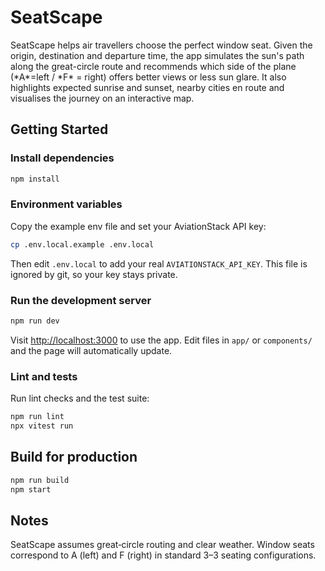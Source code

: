 # SeatScape

SeatScape helps air travellers choose the perfect window seat. Given the origin, destination and departure time, the app simulates the sun's path along the great-circle route and recommends which side of the plane (\*A\*=left / \*F\* = right) offers better views or less sun glare. It also highlights expected sunrise and sunset, nearby cities en route and visualises the journey on an interactive map.

## Getting Started

### Install dependencies

```bash
npm install
```

### Environment variables

Copy the example env file and set your AviationStack API key:

```bash
cp .env.local.example .env.local
```

Then edit `.env.local` to add your real `AVIATIONSTACK_API_KEY`. This file is ignored by git, so your key stays private.

### Run the development server

```bash
npm run dev
```

Visit <http://localhost:3000> to use the app. Edit files in `app/` or `components/` and the page will automatically update.

### Lint and tests

Run lint checks and the test suite:

```bash
npm run lint
npx vitest run
```

## Build for production

```bash
npm run build
npm start
```

## Notes

SeatScape assumes great‑circle routing and clear weather. Window seats correspond to A (left) and F (right) in standard 3–3 seating configurations.

